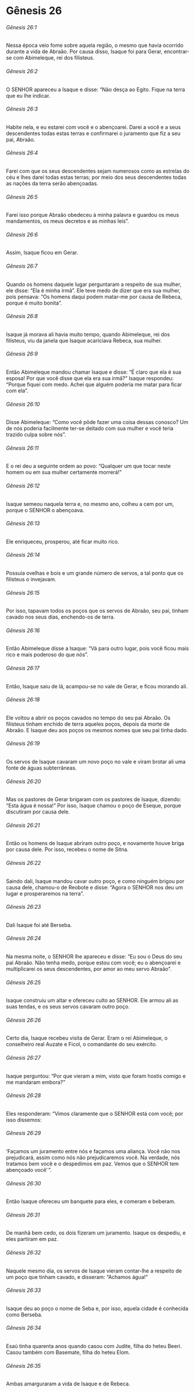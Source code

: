 # Gênesis 26

###### Gênesis 26:1

Nessa época veio fome sobre aquela região, o mesmo que havia ocorrido durante a vida de Abraão. Por causa disso, Isaque foi para Gerar, encontrar-se com Abimeleque, rei dos filisteus.

###### Gênesis 26:2

O SENHOR apareceu a Isaque e disse: “Não desça ao Egito. Fique na terra que eu lhe indicar.

###### Gênesis 26:3

Habite nela, e eu estarei com você e o abençoarei. Darei a você e a seus descendentes todas estas terras e confirmarei o juramento que fiz a seu pai, Abraão.

###### Gênesis 26:4

Farei com que os seus descendentes sejam numerosos como as estrelas do céu e lhes darei todas estas terras; por meio dos seus descendentes todas as nações da terra serão abençoadas.

###### Gênesis 26:5

Farei isso porque Abraão obedeceu à minha palavra e guardou os meus mandamentos, os meus decretos e as minhas leis”.

###### Gênesis 26:6

Assim, Isaque ficou em Gerar.

###### Gênesis 26:7

Quando os homens daquele lugar perguntaram a respeito de sua mulher, ele disse: “Ela é minha irmã”. Ele teve medo de dizer que era sua mulher, pois pensava: “Os homens daqui podem matar-me por causa de Rebeca, porque é muito bonita”.

###### Gênesis 26:8

Isaque já morava ali havia muito tempo, quando Abimeleque, rei dos filisteus, viu da janela que Isaque acariciava Rebeca, sua mulher.

###### Gênesis 26:9

Então Abimeleque mandou chamar Isaque e disse: “É claro que ela é sua esposa! Por que você disse que ela era sua irmã?” Isaque respondeu: “Porque fiquei com medo. Achei que alguém poderia me matar para ficar com ela”.

###### Gênesis 26:10

Disse Abimeleque: “Como você pôde fazer uma coisa dessas conosco? Um de nós poderia facilmente ter-se deitado com sua mulher e você teria trazido culpa sobre nós”.

###### Gênesis 26:11

E o rei deu a seguinte ordem ao povo: “Qualquer um que tocar neste homem ou em sua mulher certamente morrerá!”

###### Gênesis 26:12

Isaque semeou naquela terra e, no mesmo ano, colheu a cem por um, porque o SENHOR o abençoava.

###### Gênesis 26:13

Ele enriqueceu, prosperou, até ficar muito rico.

###### Gênesis 26:14

Possuía ovelhas e bois e um grande número de servos, a tal ponto que os filisteus o invejavam.

###### Gênesis 26:15

Por isso, tapavam todos os poços que os servos de Abraão, seu pai, tinham cavado nos seus dias, enchendo-os de terra.

###### Gênesis 26:16

Então Abimeleque disse a Isaque: “Vá para outro lugar, pois você ficou mais rico e mais poderoso do que nós”.

###### Gênesis 26:17

Então, Isaque saiu de lá, acampou-se no vale de Gerar, e ficou morando ali.

###### Gênesis 26:18

Ele voltou a abrir os poços cavados no tempo do seu pai Abraão. Os filisteus tinham enchido de terra aqueles poços, depois da morte de Abraão. E Isaque deu aos poços os mesmos nomes que seu pai tinha dado.

###### Gênesis 26:19

Os servos de Isaque cavaram um novo poço no vale e viram brotar ali uma fonte de águas subterrâneas.

###### Gênesis 26:20

Mas os pastores de Gerar brigaram com os pastores de Isaque, dizendo: “Esta água é nossa!” Por isso, Isaque chamou o poço de Eseque, porque discutiram por causa dele.

###### Gênesis 26:21

Então os homens de Isaque abriram outro poço, e novamente houve briga por causa dele. Por isso, recebeu o nome de Sitna.

###### Gênesis 26:22

Saindo dali, Isaque mandou cavar outro poço, e como ninguém brigou por causa dele, chamou-o de Reobote e disse: “Agora o SENHOR nos deu um lugar e prosperaremos na terra”.

###### Gênesis 26:23

Dali Isaque foi até Berseba.

###### Gênesis 26:24

Na mesma noite, o SENHOR lhe apareceu e disse: “Eu sou o Deus do seu pai Abraão. Não tenha medo, porque estou com você; eu o abençoarei e multiplicarei os seus descendentes, por amor ao meu servo Abraão”.

###### Gênesis 26:25

Isaque construiu um altar e ofereceu culto ao SENHOR. Ele armou ali as suas tendas, e os seus servos cavaram outro poço.

###### Gênesis 26:26

Certo dia, Isaque recebeu visita de Gerar. Eram o rei Abimeleque, o conselheiro real Auzate e Ficol, o comandante do seu exército.

###### Gênesis 26:27

Isaque perguntou: “Por que vieram a mim, visto que foram hostis comigo e me mandaram embora?”

###### Gênesis 26:28

Eles responderam: “Vimos claramente que o SENHOR está com você; por isso dissemos:

###### Gênesis 26:29

‘Façamos um juramento entre nós e façamos uma aliança. Você não nos prejudicará, assim como nós não prejudicaremos você. Na verdade, nós tratamos bem você e o despedimos em paz. Vemos que o SENHOR tem abençoado você’ ”.

###### Gênesis 26:30

Então Isaque ofereceu um banquete para eles, e comeram e beberam.

###### Gênesis 26:31

De manhã bem cedo, os dois fizeram um juramento. Isaque os despediu, e eles partiram em paz.

###### Gênesis 26:32

Naquele mesmo dia, os servos de Isaque vieram contar-lhe a respeito de um poço que tinham cavado, e disseram: “Achamos água!”

###### Gênesis 26:33

Isaque deu ao poço o nome de Seba e, por isso, aquela cidade é conhecida como Berseba.

###### Gênesis 26:34

Esaú tinha quarenta anos quando casou com Judite, filha do heteu Beeri. Casou também com Basemate, filha do heteu Elom.

###### Gênesis 26:35

Ambas amarguraram a vida de Isaque e de Rebeca.

